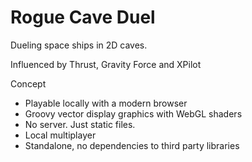 # Rogue Cave Duel

Dueling space ships in 2D caves. 

Influenced by Thrust, Gravity Force and XPilot

Concept
* Playable locally with a modern browser
* Groovy vector display graphics with WebGL shaders
* No server. Just static files.
* Local multiplayer
* Standalone, no dependencies to third party libraries
